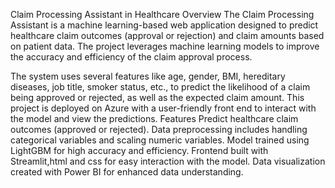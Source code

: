 Claim Processing Assistant in Healthcare
Overview
The Claim Processing Assistant is a machine learning-based web application designed to predict healthcare claim outcomes (approval or rejection) and claim amounts based on patient data. The project leverages machine learning models to improve the accuracy and efficiency of the claim approval process.

The system uses several features like age, gender, BMI, hereditary diseases, job title, smoker status, etc., to predict the likelihood of a claim being approved or rejected, as well as the expected claim amount. This project is deployed on Azure with a user-friendly front end to interact with the model and view the predictions.
Features
Predict healthcare claim outcomes (approved or rejected).
Data preprocessing includes handling categorical variables and scaling numeric variables.
Model trained using LightGBM for high accuracy and efficiency.
Frontend built with Streamlit,html and css for easy interaction with the model.
Data visualization created with Power BI for enhanced data understanding.

